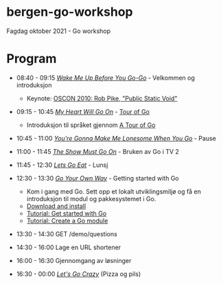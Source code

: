 # bergen-go-workshop
Fagdag oktober 2021 - Go workshop

# Program
- 08:40 - 09:15 *[Wake Me Up Before You Go-Go](https://open.spotify.com/track/0ikz6tENMONtK6qGkOrU3c?si=62cd6a9d57ce4233)* - Velkommen og introduksjon
    - Keynote: [OSCON 2010: Rob Pike, "Public Static Void"](https://www.youtube.com/watch?v=5kj5ApnhPAE)
- 09:15 - 10:45 *[My Heart Will Go On](https://open.spotify.com/track/33LC84JgLvK2KuW43MfaNq?si=a7b77e4cc7144736)* - [Tour of Go](https://tour.golang.org/welcome/1)
    - Introduksjon til språket gjennom [A Tour of Go](https://tour.golang.org/welcome/1)
- 10:45 - 11:00 *[You're Gonna Make Me Lonesome When You Go](https://open.spotify.com/track/64MISVB9IIchhOKmWHftoz?si=1133fe525b82447e)* - Pause
- 11:00 - 11:45 *[The Show Must Go On](https://open.spotify.com/track/5WZDLZVCvY1rEyNir6k8Pg?si=5aaa6b1bad9e4558)* - Bruken av Go i TV 2
- 11:45 - 12:30 *[Lets Go Eat](https://open.spotify.com/track/1WdypL6yd3T1ePXBSpr9Bt?si=e71af8653bef4960)* - Lunsj
- 12:30 - 13:30 *[Go Your Own Way](https://open.spotify.com/track/07GvNcU1WdyZJq3XxP0kZa?si=0c9ee1dde8b84a7b)* - Getting started with Go
    - Kom i gang med Go. Sett opp et lokalt utviklingsmiljø og få en introduksjon til modul og pakkesystemet i Go.
    - [Download and install](https://golang.org/doc/install)
    - [Tutorial: Get started with Go](https://golang.org/doc/tutorial/getting-started)
    - [Tutorial: Create a Go module](https://golang.org/doc/tutorial/create-module.html)

- 13:30 - 14:30 GET /demo/questions 
- 14:30 - 16:00 Lage en URL shortener
- 16:00 - 16:30 Gjennomgang av løsninger
- 16:30 - 00:00 *[Let's Go Crazy](https://open.spotify.com/track/0QeI79sp1vS8L3JgpEO7mD?si=5dc1d12898a34310)* (Pizza og pils)

